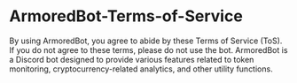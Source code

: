 # ArmoredBot-Terms-of-Service
By using ArmoredBot, you agree to abide by these Terms of Service (ToS). If you do not agree to these terms, please do not use the bot.  ArmoredBot is a Discord bot designed to provide various features related to token monitoring, cryptocurrency-related analytics, and other utility functions.
